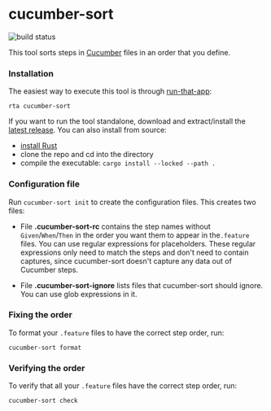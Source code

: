 # cucumber-sort

![build status](https://github.com/kevgo/cucumber-sort/actions/workflows/ci.yml/badge.svg)

This tool sorts steps in [Cucumber](https://cucumber.io) files in an order that
you define.

### Installation

The easiest way to execute this tool is through
[run-that-app](https://github.com/kevgo/run-that-app):

```
rta cucumber-sort
```

If you want to run the tool standalone, download and extract/install the
[latest release](https://github.com/kevgo/cucumber-sort/releases/latest). You
can also install from source:

- [install Rust](https://rustup.rs)
- clone the repo and cd into the directory
- compile the executable: `cargo install --locked --path .`

### Configuration file

Run `cucumber-sort init` to create the configuration files. This creates two
files:

- File **.cucumber-sort-rc** contains the step names without
  `Given`/`When`/`Then` in the order you want them to appear in the`.feature`
  files. You can use regular expressions for placeholders. These regular
  expressions only need to match the steps and don't need to contain captures,
  since cucumber-sort doesn't capture any data out of Cucumber steps.

- File **.cucumber-sort-ignore** lists files that cucumber-sort should ignore.
  You can use glob expressions in it.

### Fixing the order

To format your `.feature` files to have the correct step order, run:

```
cucumber-sort format
```

### Verifying the order

To verify that all your `.feature` files have the correct step order, run:

```
cucumber-sort check
```
